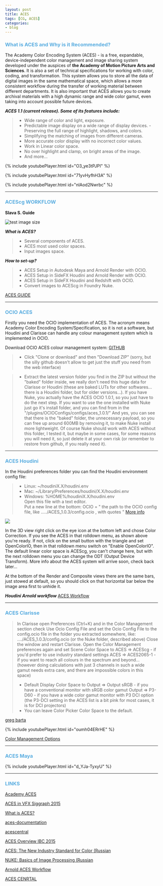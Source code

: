 ```yaml
---
layout: post
title: ACES
tags: [CG, ACES]
categories:
- blog
---
```


### <span style="color:#5aade0"> What is ACES and Why is it Recommended?</span>
The Academy Color Encoding System (ACES) - is a free, expandable, device-independent color management and image sharing system developed under the auspices of **the Academy of Motion Picture Arts and Sciences**. It is also a set of technical specifications for working with color, coding, and transformation. This system allows you to store all the data of digital images in the same mathematical space, which allows a more consistent workflow during the transfer of working material between different departments. It is also important that ACES allows you to create archival materials with a high dynamic range and wide color gamut, even taking into account possible future devices.


***ACES 1.1 (current release). Some of its features include:***

> - Wide range of color and light, exposure.
> - Predictable image display on a wide range of display devices.
> -Preserving the full range of highlight, shadows, and colors.
> - Simplifying the matching of images from different cameras.
> - More accurate color display with no incorrect color values.
> - Work in Linear color space.
> - No over highlight and clamp, on bright areas of the image.
> - And more...


{% include youtubePlayer.html id="O3_ye3tPJPI" %}

{% include youtubePlayer.html id="71yvHyfhH3A" %}

{% include youtubePlayer.html id="nlAod2Nwrbc" %}

---

### <span style="color:#5aade0">ACEScg WORKFLOW</span>

**Slava S. Guide**

![test image size](https://1.bp.blogspot.com/-UZZSY1LgPOw/XTy5QgtG-uI/AAAAAAAADr0/2M-Ps_P3kvEn6DPH48N4YujXeD5EdP1bgCLcBGAs/s640/Gamuts.jpg)

***What is ACES?***
> - Several components of ACES. 
> - ACES most used color spaces. 
> - Input images space.

***How to set-up?***
> - ACES Setup in Autodesk Maya and Arnold Render with OCIO. 
> - ACES Setup in SideFX Houdini and Arnold Render with OCIO. 
> - ACES Setup in SideFX Houdini and Redshift with OCIO.
> - Convert images to ACEScg in Foundry Nuke.


[ACES GUIDE](https://drive.google.com/open?id=1wRjizA0nmL7GE84WaZouthn2s-3bcutN)

---

### <span style="color:#5aade0">OCIO ACES</span>

Firstly you need the OCIO implementation of ACES. The acronym means Academy Color Encoding System/Specification, so it is not a software, but Houdini and Clarisse can handle any colour management system which is implemented in OCIO.

Download OCIO ACES colour management system:
[GITHUB](https://github.com/imageworks/OpenColorIO-Configs)

> - Click "Clone or download" and then "Download ZIP" (sorry, but the silly github doesn't allow to get just the stuff you need from the web interface)

> - Extract the latest version folder you find in the ZIP but without the "baked" folder inside, we really don't need this huge data for Clarisse or Houdini (these are baked LUTs for other softwares... there is a Houdini folder, but for older versions...).
If you have Nuke, you actually have the ACES OCIO 1.0.1, so you just have to do the next step. If you want to use the one installed with Nuke just go it's install folder, and you can find from in the "/plugins/OCIOConfigs/configs/aces_1.0.1/"
And yes, you can see that there is the "baked" folder, the unnecessary payload, so you can free up around 600MB by removing it, to make Nuke install more lightweight. Of course Nuke should work with ACES without this folder, I tested it, but maybe in some cases, for some reasons you will need it, so just delete it at your own risk (or remember to restore from github, if you really need it).

---

### <span style="color:#5aade0"> ACES Houdini</span>

In the Houdini preferences folder you can find the Houdini environment config file:
> - Linux:  ~/houdiniX.X/houdini.env
> - Mac:  ~/Library/Preferences/houdini/X.X/houdini.env
> - Windows:   %HOME%/houdiniX.X/houdini.env                                                        
Open this file with a text editor.                                                      
Put a new line at the bottom:
OCIO = " the path to the OCIO config file, like ...../ACES_1.0.3/config.ocio , with quotes "
[More info](http://www.sidefx.com/docs/houdini/render/linear.html)

![](https://cdnb.artstation.com/p/content_assets/assets/000/066/719/original/3d5a335598cc334eb2a77f8cd9dff659.png)


In the 3D view right click on the eye icon at the bottom left and chose Color Correction. If you see the ACES in that rolldown menu, as shown above you're ready. 
If not, click on the small button with the triangle and set OpenColorIO, then in that rolldown menu switch on "Enable OpenColorIO".
The default linear color space is ACEScg, you can't change here, but with the next rolldown menu you can change the ODT (Output Device Transform). More info about the ACES system will arrive soon, check back later...

At the bottom of the Render and Composite views there are the same bars, just stowed at default, so you should click on that horizontal bar below the image area first to unhide it.

***Houdini Arnold workflow***
[ACES Workflow](https://docs.arnoldrenderer.com/display/A5AFHUG/ACES+Workflow)

---

### <span style="color:#5aade0"> ACES Clarisse</span>

> In Clarisse open Preferences (Ctrl+K) and in the Color Management section check Use Ocio Config File and set the Ocio Config File to the config.ocio file in the folder you extracted somewhere, like:  ..../ACES_1.0.3/config.ocio (or the Nuke folder, described above)
> Close the window and restart Clarisse.
> Open the Color Management preferences again and set Scene Color Space to
ACES => ACEScg - if you'd prefer to use industry standard settings
ACES => ACES2065-1 - if you want to reach all colours in the spectrum and beyond... (however doing calculations with just 3 channels in such a wide gamut needs extra care, and there are impossible colors in this space)
> - Default Display Color Space to
Output => Output sRGB - if you have a conventional monitor with sRGB color gamut
Output => P3-D60 - if you have a wide color gamut monitor with P3 DCI option (the P3-DCI setting in the ACES list is a bit pink for most cases, it is for DCI projectors)
> - You can leave Color Picker Color Space to the default.

[greg barta](https://scivfx.artstation.com/pages/acessetup)

{% include youtubePlayer.html id="oumh04ERrHE" %}

[Color Management Options](https://www.clarissewiki.com/4.0/active_evaluation_engine_2.html)

---

### <span style="color:#5aade0"> ACES Maya</span>

{% include youtubePlayer.html id="d_YJa-TyxyU" %}

---

### <span style="color:#5aade0">LINKS</span>
[Academy ACES](https://www.youtube.com/channel/UCnmCugF923ta50EFzxgQmjw/videos)

[ACES in VFX  Siggraph 2015](https://www.youtube.com/watch?v=vKtF2S7WEv0)

[What is ACES?](http://www.oscars.org/science-technology/sci-tech-projects/aces)

[aces-documentation](http://www.oscars.org/science-technology/aces/aces-documentation)

[acescentral](http://acescentral.com/)

[ACES Overview IBC 2015 ](https://www.youtube.com/watch?v=71yvHyfhH3A)

[ACES: The New Industry Standard for Color (Russian](https://vimeo.com/248960547)

[NUKE: Basics of Image Processing (Russian](https://youtu.be/Yj0ziOIfGQU?t=15174)

[Arnold ACES Workflow](https://docs.arnoldrenderer.com/display/A5AFMUG/ACES+Workflow)

[ACES CENRTAL](https://acescentral.com/)
